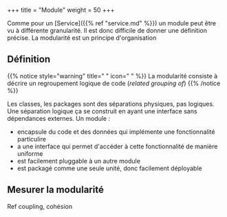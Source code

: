 +++
title = "Module"
weight = 50
+++

Comme pour un [Service]({{% ref "service.md" %}}) un module peut être vu à différente granularité. Il est donc difficile de donner une définition précise. La modularité est un principe d'organisation

## Définition

{{% notice style="warning" title=" " icon=" " %}}
La modularité consiste à décrire un regroupement logique de code (*related grouping of*)
{{% /notice %}}

Les classes, les packages sont des séparations physiques, pas logiques. Une séparation logique ça se construit en ayant une interface sans dépendances externes. Un module :
- encapsule du code et des données qui implémente une fonctionnalité particulire
- a une interface qui permet d'accéder à cette fonctionnalité de manière uniforme
- est facilement pluggable à un autre module 
- est packagé comme une seule unité, donc facilement déployable


## Mesurer la modularité
Ref coupling, cohésion